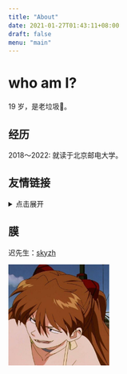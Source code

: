 ```yaml
---
title: "About"
date: 2021-01-27T01:43:11+08:00
draft: false
menu: "main"
---
```


# who am I?

19 岁，是老垃圾👾。

## 经历

2018～2022: 就读于北京邮电大学。

## 友情链接
<details>
<summary>点击展开</summary>

🐟 大佬：[Name1e5s Blog](https://blog.name1e5s.com)

缺氧甲醛：[甲醛的技术博客](https://hyker.com)

学分学长：[fenxue's corner](https://sprinter1999.github.io)

即将脱单的何巨巨：[RinchanNow!](https://rinchannowww.github.io)

柯西莫🍊：[Murphy](https://murphy-orangemud.github.io)
</details>

## 膜

迟先生：[skyzh](https://skyzh.dev)

<div class="align-center">
<img src="../asuka.jpg" width="40%" alt="my profile pic is asuka" title='「chance...」'></img>
</div>